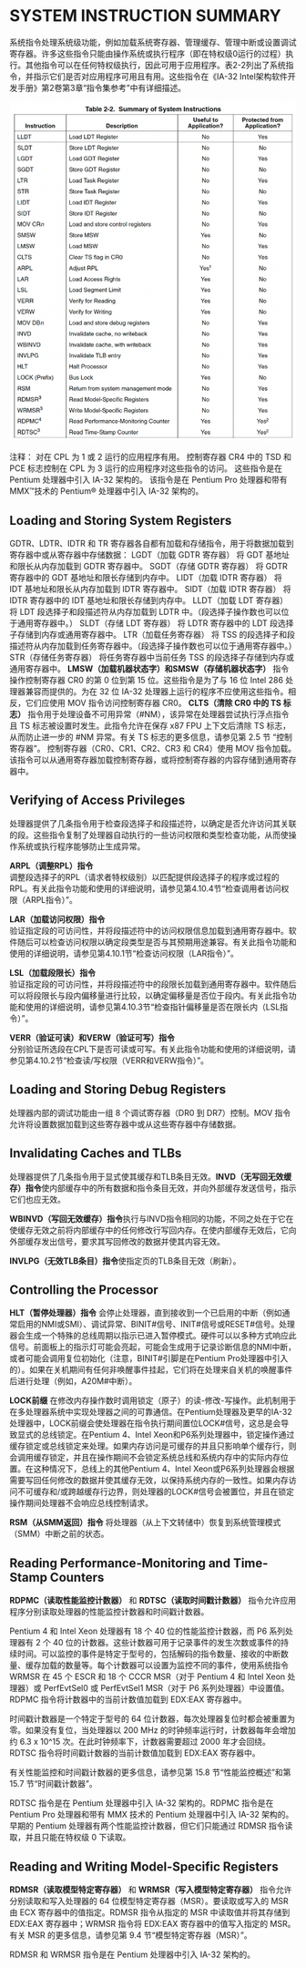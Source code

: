 # SYSTEM INSTRUCTION SUMMARY

系统指令处理系统级功能，例如加载系统寄存器、管理缓存、管理中断或设置调试寄存器。许多这些指令只能由操作系统或执行程序（即在特权级0运行的过程）执行。其他指令可以在任何特权级执行，因此可用于应用程序。表2-2列出了系统指令，并指示它们是否对应用程序可用且有用。这些指令在《IA-32 Intel架构软件开发手册》第2卷第3章“指令集参考”中有详细描述。

![](/static/images/2502/p027.png)

注释：
对在 CPL 为 1 或 2 运行的应用程序有用。
控制寄存器 CR4 中的 TSD 和 PCE 标志控制在 CPL 为 3 运行的应用程序对这些指令的访问。
这些指令是在 Pentium 处理器中引入 IA-32 架构的。
该指令是在 Pentium Pro 处理器和带有 MMX™技术的 Pentium® 处理器中引入 IA-32 架构的。

## Loading and Storing System Registers

GDTR、LDTR、IDTR 和 TR 寄存器各自都有加载和存储指令，用于将数据加载到寄存器中或从寄存器中存储数据：
LGDT（加载 GDTR 寄存器）
将 GDT 基地址和限长从内存加载到 GDTR 寄存器中。
SGDT（存储 GDTR 寄存器）
将 GDTR 寄存器中的 GDT 基地址和限长存储到内存中。
LIDT（加载 IDTR 寄存器）
将 IDT 基地址和限长从内存加载到 IDTR 寄存器中。
SIDT（加载 IDTR 寄存器）
将 IDTR 寄存器中的 IDT 基地址和限长存储到内存中。
LLDT（加载 LDT 寄存器）
将 LDT 段选择子和段描述符从内存加载到 LDTR 中。（段选择子操作数也可以位于通用寄存器中。）
SLDT（存储 LDT 寄存器）
将 LDTR 寄存器中的 LDT 段选择子存储到内存或通用寄存器中。
LTR（加载任务寄存器）
将 TSS 的段选择子和段描述符从内存加载到任务寄存器中。（段选择子操作数也可以位于通用寄存器中。）
STR（存储任务寄存器）
将任务寄存器中当前任务 TSS 的段选择子存储到内存或通用寄存器中。
**LMSW（加载机器状态字）和SMSW（存储机器状态字）** 指令操作控制寄存器 CR0 的第 0 位到第 15 位。这些指令是为了与 16 位 Intel 286 处理器兼容而提供的。为在 32 位 IA-32 处理器上运行的程序不应使用这些指令。相反，它们应使用 MOV 指令访问控制寄存器 CR0。
**CLTS（清除 CR0 中的 TS 标志）** 指令用于处理设备不可用异常（#NM），该异常在处理器尝试执行浮点指令且 TS 标志被设置时发生。此指令允许在保存 x87 FPU 上下文后清除 TS 标志，从而防止进一步的 #NM 异常。有关 TS 标志的更多信息，请参见第 2.5 节 “控制寄存器”。
控制寄存器（CR0、CR1、CR2、CR3 和 CR4）使用 MOV 指令加载。该指令可以从通用寄存器加载控制寄存器，或将控制寄存器的内容存储到通用寄存器中。

## Verifying of Access Privileges

处理器提供了几条指令用于检查段选择子和段描述符，以确定是否允许访问其关联的段。这些指令复制了处理器自动执行的一些访问权限和类型检查功能，从而使操作系统或执行程序能够防止生成异常。

**ARPL（调整RPL）指令**  
调整段选择子的RPL（请求者特权级别）以匹配提供段选择子的程序或过程的RPL。有关此指令功能和使用的详细说明，请参见第4.10.4节“检查调用者访问权限（ARPL指令）”。

**LAR（加载访问权限）指令**  
验证指定段的可访问性，并将段描述符中的访问权限信息加载到通用寄存器中。软件随后可以检查访问权限以确定段类型是否与其预期用途兼容。有关此指令功能和使用的详细说明，请参见第4.10.1节“检查访问权限（LAR指令）”。

**LSL（加载段限长）指令**  
验证指定段的可访问性，并将段描述符中的段限长加载到通用寄存器中。软件随后可以将段限长与段内偏移量进行比较，以确定偏移量是否位于段内。有关此指令功能和使用的详细说明，请参见第4.10.3节“检查指针偏移量是否在限长内（LSL指令）”。

**VERR（验证可读）和VERW（验证可写）指令**  
分别验证所选段在CPL下是否可读或可写。有关此指令功能和使用的详细说明，请参见第4.10.2节“检查读/写权限（VERR和VERW指令）”。

## Loading and Storing Debug Registers

处理器内部的调试功能由一组 8 个调试寄存器（DR0 到 DR7）控制。MOV 指令允许将设置数据加载到这些寄存器中或从这些寄存器中存储数据。

## Invalidating Caches and TLBs

处理器提供了几条指令用于显式使其缓存和TLB条目无效。**INVD（无写回无效缓存）指令**使内部缓存中的所有数据和指令条目无效，并向外部缓存发送信号，指示它们也应无效。

**WBINVD（写回无效缓存）指令**执行与INVD指令相同的功能，不同之处在于它在使缓存无效之前将内部缓存中的任何修改行写回内存。在使内部缓存无效后，它向外部缓存发出信号，要求其写回修改的数据并使其内容无效。

**INVLPG（无效TLB条目）指令**使指定页的TLB条目无效（刷新）。

## Controlling the Processor

**HLT（暂停处理器）指令** 会停止处理器，直到接收到一个已启用的中断（例如通常启用的NMI或SMI）、调试异常、BINIT#信号、INIT#信号或RESET#信号。处理器会生成一个特殊的总线周期以指示已进入暂停模式。硬件可以以多种方式响应此信号。前面板上的指示灯可能会亮起，可能会生成用于记录诊断信息的NMI中断，或者可能会调用复位初始化（注意，BINIT#引脚是在Pentium Pro处理器中引入的）。如果在关机期间有任何非唤醒事件挂起，它们将在处理来自关机的唤醒事件后进行处理（例如，A20M#中断）。

**LOCK前缀** 在修改内存操作数时调用锁定（原子）的读-修改-写操作。此机制用于在多处理器系统中实现处理器之间的可靠通信。在Pentium处理器及更早的IA-32处理器中，LOCK前缀会使处理器在指令执行期间置位LOCK#信号，这总是会导致显式的总线锁定。在Pentium 4、Intel Xeon和P6系列处理器中，锁定操作通过缓存锁定或总线锁定来处理。如果内存访问是可缓存的并且只影响单个缓存行，则会调用缓存锁定，并且在操作期间不会锁定系统总线和系统内存中的实际内存位置。在这种情况下，总线上的其他Pentium 4、Intel Xeon或P6系列处理器会根据需要写回任何修改的数据并使其缓存无效，以保持系统内存的一致性。如果内存访问不可缓存和/或跨越缓存行边界，则处理器的LOCK#信号会被置位，并且在锁定操作期间处理器不会响应总线控制请求。

**RSM（从SMM返回）指令** 将处理器（从上下文转储中）恢复到系统管理模式（SMM）中断之前的状态。

## Reading Performance-Monitoring and Time-Stamp Counters

**RDPMC（读取性能监控计数器）** 和 **RDTSC（读取时间戳计数器）** 指令允许应用程序分别读取处理器的性能监控计数器和时间戳计数器。

Pentium 4 和 Intel Xeon 处理器有 18 个 40 位的性能监控计数器，而 P6 系列处理器有 2 个 40 位的计数器。这些计数器可用于记录事件的发生次数或事件的持续时间。可以监控的事件是特定于型号的，包括解码的指令数量、接收的中断数量、缓存加载的数量等。每个计数器可以设置为监控不同的事件，使用系统指令 WRMSR 在 45 个 ESCR 和 18 个 CCCR MSR（对于 Pentium 4 和 Intel Xeon 处理器）或 PerfEvtSel0 或 PerfEvtSel1 MSR（对于 P6 系列处理器）中设置值。RDPMC 指令将计数器中的当前计数值加载到 EDX:EAX 寄存器中。

时间戳计数器是一个特定于型号的 64 位计数器，每次处理器复位时都会被重置为零。如果没有复位，当处理器以 200 MHz 的时钟频率运行时，计数器每年会增加约 6.3 x 10^15 次。在此时钟频率下，计数器需要超过 2000 年才会回绕。RDTSC 指令将时间戳计数器的当前计数值加载到 EDX:EAX 寄存器中。

有关性能监控和时间戳计数器的更多信息，请参见第 15.8 节“性能监控概述”和第 15.7 节“时间戳计数器”。

RDTSC 指令是在 Pentium 处理器中引入 IA-32 架构的。RDPMC 指令是在 Pentium Pro 处理器和带有 MMX 技术的 Pentium 处理器中引入 IA-32 架构的。早期的 Pentium 处理器有两个性能监控计数器，但它们只能通过 RDMSR 指令读取，并且只能在特权级 0 下读取。

## Reading and Writing Model-Specific Registers

**RDMSR（读取模型特定寄存器）** 和 **WRMSR（写入模型特定寄存器）** 指令允许分别读取和写入处理器的 64 位模型特定寄存器（MSR）。要读取或写入的 MSR 由 ECX 寄存器中的值指定。RDMSR 指令从指定的 MSR 中读取值并将其存储到 EDX:EAX 寄存器中；WRMSR 指令将 EDX:EAX 寄存器中的值写入指定的 MSR。有关 MSR 的更多信息，请参见第 9.4 节“模型特定寄存器（MSR）”。

RDMSR 和 WRMSR 指令是在 Pentium 处理器中引入 IA-32 架构的。
